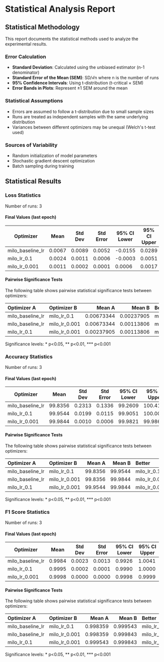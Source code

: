 # Statistical Analysis Report

## Statistical Methodology

This report documents the statistical methods used to analyze the experimental results.

### Error Calculation

- **Standard Deviation**: Calculated using the unbiased estimator (n-1 denominator)
- **Standard Error of the Mean (SEM)**: SD/√n where n is the number of runs
- **95% Confidence Intervals**: Using t-distribution (t-critical × SEM)
- **Error Bands in Plots**: Represent ±1 SEM around the mean

### Statistical Assumptions

- Errors are assumed to follow a t-distribution due to small sample sizes
- Runs are treated as independent samples with the same underlying distribution
- Variances between different optimizers may be unequal (Welch's t-test used)

### Sources of Variability

- Random initialization of model parameters
- Stochastic gradient descent optimization
- Batch sampling during training

## Statistical Results

### Loss Statistics

Number of runs: 3

#### Final Values (last epoch)

| Optimizer | Mean | Std Dev | Std Error | 95% CI Lower | 95% CI Upper |
|-----------|------|---------|-----------|--------------|-------------|
| milo_baseline_lr | 0.0067 | 0.0089 | 0.0052 | -0.0155 | 0.0289 |
| milo_lr_0.1 | 0.0024 | 0.0011 | 0.0006 | -0.0003 | 0.0051 |
| milo_lr_0.001 | 0.0011 | 0.0002 | 0.0001 | 0.0006 | 0.0017 |

#### Pairwise Significance Tests

The following table shows pairwise statistical significance tests between optimizers:

| Optimizer A     | Optimizer B   |     Mean A |     Mean B | Better       |   p-value | Significant   | Metric     |
|:----------------|:--------------|-----------:|-----------:|:-------------|----------:|:--------------|:-----------|
| milo_baseline_lr | milo_lr_0.1    | 0.00673344 | 0.00237905 | milo_lr_0.1   |  0.487999 |               | final_loss |
| milo_baseline_lr | milo_lr_0.001  | 0.00673344 | 0.00113806 | milo_lr_0.001 |  0.391359 |               | final_loss |
| milo_lr_0.1      | milo_lr_0.001  | 0.00237905 | 0.00113806 | milo_lr_0.001 |  0.181136 |               | final_loss |

Significance levels: * p<0.05, ** p<0.01, *** p<0.001

### Accuracy Statistics

Number of runs: 3

#### Final Values (last epoch)

| Optimizer | Mean | Std Dev | Std Error | 95% CI Lower | 95% CI Upper |
|-----------|------|---------|-----------|--------------|-------------|
| milo_baseline_lr | 99.8356 | 0.2313 | 0.1336 | 99.2609 | 100.4102 |
| milo_lr_0.1 | 99.9544 | 0.0199 | 0.0115 | 99.9051 | 100.0038 |
| milo_lr_0.001 | 99.9844 | 0.0010 | 0.0006 | 99.9821 | 99.9868 |

#### Pairwise Significance Tests

The following table shows pairwise statistical significance tests between optimizers:

| Optimizer A     | Optimizer B   |   Mean A |   Mean B | Better       |   p-value | Significant   | Metric         |
|:----------------|:--------------|---------:|---------:|:-------------|----------:|:--------------|:---------------|
| milo_baseline_lr | milo_lr_0.1    |  99.8356 |  99.9544 | milo_lr_0.1   |  0.467535 |               | final_accuracy |
| milo_baseline_lr | milo_lr_0.001  |  99.8356 |  99.9844 | milo_lr_0.001 |  0.380942 |               | final_accuracy |
| milo_lr_0.1      | milo_lr_0.001  |  99.9544 |  99.9844 | milo_lr_0.001 |  0.120189 |               | final_accuracy |

Significance levels: * p<0.05, ** p<0.01, *** p<0.001

### F1 Score Statistics

Number of runs: 3

#### Final Values (last epoch)

| Optimizer | Mean | Std Dev | Std Error | 95% CI Lower | 95% CI Upper |
|-----------|------|---------|-----------|--------------|-------------|
| milo_baseline_lr | 0.9984 | 0.0023 | 0.0013 | 0.9926 | 1.0041 |
| milo_lr_0.1 | 0.9995 | 0.0002 | 0.0001 | 0.9990 | 1.0000 |
| milo_lr_0.001 | 0.9998 | 0.0000 | 0.0000 | 0.9998 | 0.9999 |

#### Pairwise Significance Tests

The following table shows pairwise statistical significance tests between optimizers:

| Optimizer A     | Optimizer B   |   Mean A |   Mean B | Better       |   p-value | Significant   | Metric         |
|:----------------|:--------------|---------:|---------:|:-------------|----------:|:--------------|:---------------|
| milo_baseline_lr | milo_lr_0.1    | 0.998359 | 0.999543 | milo_lr_0.1   |  0.469889 |               | final_f1_score |
| milo_baseline_lr | milo_lr_0.001  | 0.998359 | 0.999843 | milo_lr_0.001 |  0.383031 |               | final_f1_score |
| milo_lr_0.1      | milo_lr_0.001  | 0.999543 | 0.999843 | milo_lr_0.001 |  0.125047 |               | final_f1_score |

Significance levels: * p<0.05, ** p<0.01, *** p<0.001

